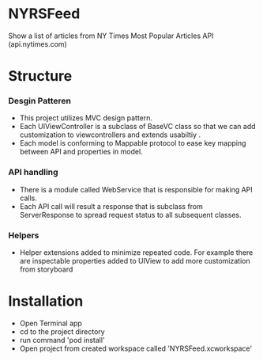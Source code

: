 # NYRSFeed
Show a list of articles from NY Times Most Popular Articles API (api.nytimes.com)

# Structure

### Desgin Patteren
- This project utilizes MVC design pattern.
- Each UIViewController is a subclass of BaseVC class so that we can add customization to viewcontrollers and extends usabiltiy .
- Each model is conforming to Mappable protocol to ease key mapping between API and properties in model.

### API handling
- There is a module called WebService that is responsible for making API calls.
- Each API call will result a response that is subclass from ServerResponse to spread request status to all subsequent classes.

### Helpers
- Helper extensions added to minimize repeated code. For example there are inspectable properties added to UIView to add more customization from storyboard

# Installation
-  Open Terminal app 
-  cd to the project directory
-  run command 'pod install'
-  Open project from created workspace called 'NYRSFeed.xcworkspace'
